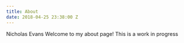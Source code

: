 ```yaml
---
title: About
date: 2018-04-25 23:38:00 Z
---
```


Nicholas Evans
Welcome to my about page!
This is a work in progress